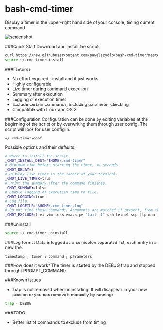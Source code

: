 # bash-cmd-timer
Display a timer in the upper-right hand side of your console, timing current command.

![screenshot](http://i.imgur.com/vcHKBgf.png)

###Quick Start
Download and install the script:
```bash
curl https://raw.githubusercontent.com/pawelszydlo/bash-cmd-timer/master/cmd-timer -o ~/.cmd-timer
source ~/.cmd-timer install
```

###Features
* No effort required - install and it just works
* Highly configurable
* Live timer during command execution
* Summary after execution
* Logging of execution times
* Exclude certain commands, including parameter checking
* Compatible with Linux and OS X


###Configuration 
Configuration can be done by editing variables at the beginning of the script or by overwriting them through user config.
The script will look for user config in:
```
~/.cmd-timer-conf
```
Possible options and their defaults:
```bash
# Where to install the script.
_CMDT_INSTALL_DEST="$HOME/.cmd-timer"
# Minimum time before starting the timer, in seconds.
_CMDT_DELAY=3
# Display live timer in the corner of your terminal.
_CMDT_LIVE_TIMER=true
# Print the summary after the command finishes.
_CMDT_SUMMARY=false
# Enable logging of execution time to file.
_CMDT_LOGGING=true
# Log file.
_CMDT_LOGFILE="$HOME/.cmd-timer.log"
# Do not time these commands. Arguments are matched if present, from the left.
_CMDT_EXCLUDE=( vi vim less emacs pv "tail -f" ssh telnet scp ftp man )
```


###Uninstall
```bash
source ~/.cmd-timer uninstall
```

###Log format
Data is logged as a semicolon separated list, each entry in a new line.
```
timestamp ; timer ; command ; parameters
```

###How does it work?
The timer is started by the DEBUG trap and stopped throught PROMPT_COMMAND.

###Known issues
* Trap is not removed when uninstalling. It will disappear in your new session or you can remove it manually by running:
```bash
trap - DEBUG
```
###TODO
* Better list of commands to exclude from timing
